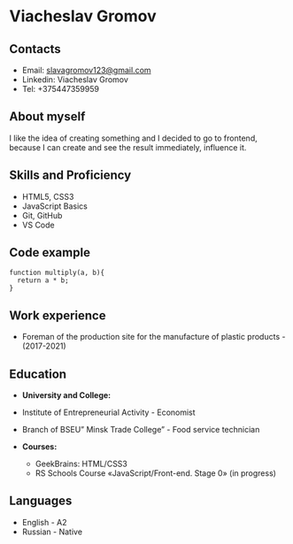 # Viacheslav Gromov

## Contacts
* Email: slavagromov123@gmail.com
* Linkedin: Viacheslav Gromov
* Tel: +375447359959

## About myself

 I like the idea of creating something and I decided to go to frontend, because I can create and see the result immediately, influence it.

 ## Skills and Proficiency

* HTML5, CSS3
* JavaScript Basics
* Git, GitHub
* VS Code

## Code example 
```
function multiply(a, b){
  return a * b;
}
```
## Work experience

* Foreman of the production site for the manufacture of plastic products - (2017-2021)

## Education 

* **University and College:**

 * Institute of Entrepreneurial Activity - Economist

 * Branch of BSEU” Minsk Trade College” - Food service technician

* **Courses:**
  * GeekBrains: HTML/CSS3
  * RS Schools Course «JavaScript/Front-end. Stage 0» (in progress)

## Languages

* English - A2
* Russian - Native








